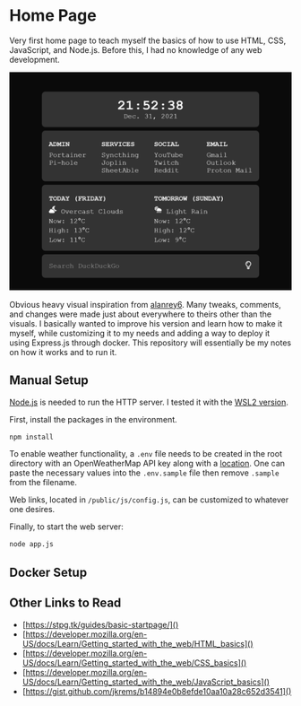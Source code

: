 # Home Page
Very first home page to teach myself the basics of how to use HTML, CSS, JavaScript, and Node.js. Before this, I had no knowledge of any web development. 

![](screenshots/screenshot.png)


Obvious heavy visual inspiration from [alanrey6](https://github.com/alanrey6/startpage-az). Many tweaks, comments, and changes were made just about everywhere to theirs other than the visuals. I basically wanted to improve his version and learn how to make it myself, while customizing it to my needs and adding a way to deploy it using Express.js through docker.  This repository will essentially be my notes on how it works and to run it.

## Manual Setup

[Node.js](https://nodejs.org/en/) is needed to run the HTTP server. I tested it with the [WSL2 version](https://docs.microsoft.com/en-ca/windows/dev-environment/javascript/nodejs-on-wsl).

First, install the packages in the environment.
```bash
npm install
```
To enable weather functionality, a `.env` file needs to be created in the root directory with an OpenWeatherMap API key along with a [location](https://www.latlong.net/). One can paste the necessary values into the `.env.sample` file then remove `.sample` from the filename.

Web links, located in `/public/js/config.js`, can be customized to whatever one desires.

Finally, to start the web server:
```bash
node app.js
```

## Docker Setup


## Other Links to Read
- [https://stpg.tk/guides/basic-startpage/]()
- [https://developer.mozilla.org/en-US/docs/Learn/Getting_started_with_the_web/HTML_basics]()
- [https://developer.mozilla.org/en-US/docs/Learn/Getting_started_with_the_web/CSS_basics]()
- [https://developer.mozilla.org/en-US/docs/Learn/Getting_started_with_the_web/JavaScript_basics]()
- [https://gist.github.com/jkrems/b14894e0b8efde10aa10a28c652d3541]()